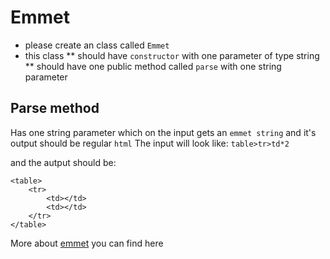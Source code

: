 # Emmet
* please create an class called `Emmet`
* this class
** should have `constructor` with one parameter of type string
** should have one public method called `parse` with one string parameter

## Parse method
Has one string parameter which on the input gets an `emmet string` and it's output should be regular `html`
The input will look like: 
`table>tr>td*2`

and the autput should be:
```
<table>
	<tr>
		<td></td>
		<td></td>
	</tr>
</table>
```

More about [emmet](http://docs.emmet.io/)  you can find here

